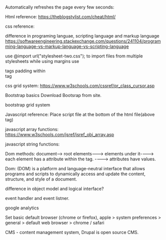 Automatically refreshes the page every few seconds:
<meta http-equiv="refresh" content="5">

Html reference:
https://theblogstylist.com/cheat/html/


css reference:

difference in programing languae, scripting language and markup language
https://softwareengineering.stackexchange.com/questions/241104/programming-language-vs-markup-language-vs-scripting-language

use @import url("stylesheet-two.css"); to import files from multiple stylesheets
while using margins use <div> tags
padding within <div> tag

css grid system:
https://www.w3schools.com/cssref/pr_class_cursor.asp



Bootstrap basics
Download Bootsrap from site.

bootstrap grid system

Javascript reference:
Place script file at the bottom of the html file(above </body> tag)

javascript array functions:
https://www.w3schools.com/jsref/jsref_obj_array.asp

javascript string functions:

Dom methods:
document--> root elements---> elements under it----> each element has a attribute within the tag. ----> attributes have values.

Dom: (DOM) is a platform and language-neutral interface that allows programs and scripts to dynamically access and update the content, structure, and style of a document.

difference in object model and logical interface?

event handler and event listner.

google analytics

Set basic default browser (chrome or firefox),
apple > system preferences > general > default web browser > chrome / safari

CMS - content management system, Drupal is open source CMS. 



